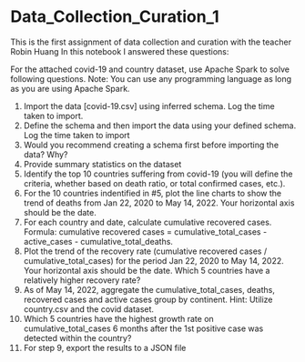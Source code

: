 # Data_Collection_Curation_1
This is the first assignment of data collection and curation with the teacher Robin Huang
In this notebook I answered these questions:

For the attached covid-19 and country dataset, use Apache Spark to solve following questions. Note: You can use any programming language as long as you are using Apache Spark.

1.	Import the data [covid-19.csv] using inferred schema. Log the time taken to import.
2.	Define the schema and then import the data using your defined schema. Log the time taken to import
3.	Would you recommend creating a schema first before importing the data? Why?
4.	Provide summary statistics on the dataset
5.	Identify the top 10 countries suffering from covid-19 (you will define the criteria, whether based on death ratio, or total confirmed cases, etc.).
6.	For the 10 countries indentified in #5, plot the line charts to show the trend of deaths from Jan 22, 2020 to May 14, 2022. Your horizontal axis should be the date.
7.	For each country and date, calculate cumulative recovered cases. Formula: cumulative recovered cases = cumulative_total_cases - active_cases - cumulative_total_deaths.
8.	Plot the trend of the recovery rate (cumulative recovered cases / cumulative_total_cases) for the period Jan 22, 2020 to May 14, 2022. Your horizontal axis should be the date. Which 5 countries have a relatively higher recovery rate?
9.	As of May 14, 2022, aggregate the cumulative_total_cases, deaths, recovered cases and active cases group by continent. Hint: Utilize country.csv and the covid dataset.
10.	Which 5 countries have the highest growth rate on cumulative_total_cases 6 months after the 1st positive case was detected within the country?
11.	For step 9, export the results to a JSON file
